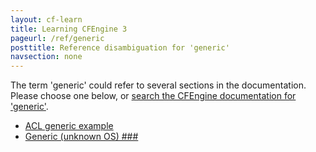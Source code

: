 ```yaml
---
layout: cf-learn
title: Learning CFEngine 3
pageurl: /ref/generic
posttitle: Reference disambiguation for 'generic'
navsection: none
---
```


The term 'generic' could refer to several sections in the documentation. Please choose one below, or
[search the CFEngine documentation for 'generic'](http://docs.cfengine.com/latest/search.html?q=generic).

- [ACL generic example](http://docs.cfengine.com/latest/examples-example-snippets-user-management-acl.html#acl-generic-example)
- [Generic (unknown OS) \#\#\#](http://docs.cfengine.com/latest/guide-writing-and-serving-policy-policy-framework.html#generic-unknown-os-###)
